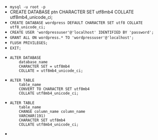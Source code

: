 - `mysql -u root -p`
- CREATE DATABASE ptn CHARACTER SET utf8mb4 COLLATE utf8mb4_unicode_ci;
- `CREATE DATABASE wordpress DEFAULT CHARACTER SET utf8 COLLATE utf8_unicode_ci;`
- `CREATE USER 'wordpressuser'@'localhost' IDENTIFIED BY 'password';`
- `GRANT ALL ON wordpress.* TO 'wordpressuser'@'localhost';`
- `FLUSH PRIVILEGES;`
- `EXIT;`
- ```
  ALTER DATABASE
      database_name
      CHARACTER SET = utf8mb4
      COLLATE = utf8mb4_unicode_ci;
  ```
- ```
  ALTER TABLE
      table_name
      CONVERT TO CHARACTER SET utf8mb4
      COLLATE utf8mb4_unicode_ci;
  ```
- ```
  ALTER TABLE
      table_name
      CHANGE column_name column_name
      VARCHAR(191)
      CHARACTER SET utf8mb4
      COLLATE utf8mb4_unicode_ci;
  ```
-